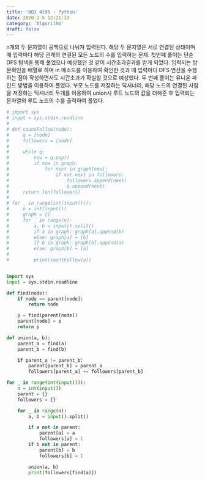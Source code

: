 ```yaml
---
title: 'BOJ 4195 - Python'
date: 2020-2-5 12:21:13
category: 'Algorithm'
draft: false
---
```

n개의 두 문자열이 공백으로 나눠져 입력된다. 해당 두 문자열은 서로 연결된 상태이며 매 입력마다 해당 관계의 연결된 모든 노드의 수를 입력하는 문제. 첫번째 풀이는 단순 DFS 탐색을 통해 풀었으나 예상했던 것 같이 시간초과결과를 받게 되었다. 입력되는 방문확인을 배열로 하며 in 메소드를 이용하여 확인한 것과 매 입력마다 DFS 연산을 수행하는 점이 작성하면서도 시간초과가 확실할 것으로 예상했다. 두 번째 풀이는 유니온 파인드 방법을 이용하여 풀었다. 부모 노드를 저장하는 딕셔너리, 해당 노드의 연결된 사람을 저장하는 딕셔너리 두개를 이용하여 union시 루트 노드의 값을 더해준 후 입력되는 문자열의 루트 노드의 수를 출력하여 풀었다.
```python
# import sys
# input = sys.stdin.readline
#
# def countFollow(node):
#     q = [node]
#     followers = [node]
#
#     while q:
#         now = q.pop()
#         if now in graph:
#             for next in graph[now]:
#                 if not next in followers:
#                     followers.append(next)
#                     q.append(next)
#     return len(followers)
#
# for _ in range(int(input())):
#     n = int(input())
#     graph = {}
#     for _ in range(n):
#         a, b = input().split()
#         if a in graph: graph[a].append(b)
#         else: graph[a] = [b]
#         if b in graph: graph[b].append(a)
#         else: graph[b] = [a]
#
#         print(countFollow(a))


import sys
input = sys.stdin.readline

def find(node):
    if node == parent[node]:
        return node

    p = find(parent[node])
    parent[node] = p
    return p

def union(a, b):
    parent_a = find(a)
    parent_b = find(b)

    if parent_a != parent_b:
        parent[parent_b] = parent_a
        followers[parent_a] += followers[parent_b]

for _ in range(int(input())):
    n = int(input())
    parent = {}
    followers = {}

    for _ in range(n):
        a, b = input().split()

        if a not in parent:
            parent[a] = a
            followers[a] = 1
        if b not in parent:
            parent[b] = b
            followers[b] = 1

        union(a, b)
        print(followers[find(a)])

```